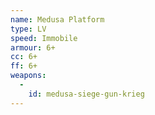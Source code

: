 ```yaml
---
name: Medusa Platform
type: LV
speed: Immobile
armour: 6+
cc: 6+
ff: 6+
weapons:
  -
    id: medusa-siege-gun-krieg
---
```

